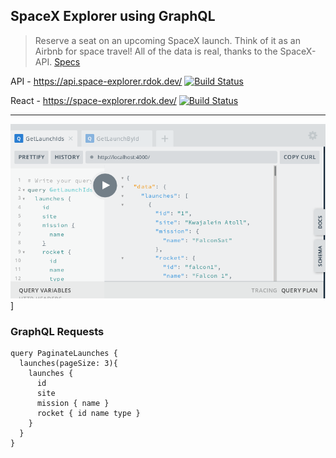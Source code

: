## SpaceX Explorer using GraphQL

> Reserve a seat on an upcoming SpaceX launch. Think of it as an Airbnb for space travel! All of the data is real, thanks to the SpaceX-API. [Specs](https://www.apollographql.com/docs/tutorial/introduction/)

API - https://api.space-explorer.rdok.dev/ [![Build Status](https://jenkins.rdok.dev/buildStatus/icon?job=space-explorer%2FAPI)](https://jenkins.rdok.dev/view/Training/job/space-explorer/job/API/) 

React - https://space-explorer.rdok.dev/ [![Build Status](https://jenkins.rdok.dev/buildStatus/icon?job=space-explorer%2Freact)](https://jenkins.rdok.dev/job/space-explorer/job/react/)

***

[![graphql-playground](https://raw.githubusercontent.com/rdok/space-explorer/master/graphql-playground.png)](https://api.space-explorer.rdok.dev/)]


### GraphQL Requests

```
query PaginateLaunches {
  launches(pageSize: 3){
    launches {
      id
      site
      mission { name } 
      rocket { id name type }
    }
  }
}
```
